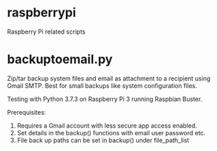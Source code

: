 # raspberrypi
Raspberry Pi related scripts

# backuptoemail.py
Zip/tar backup system files and email as attachment to a
recipient using Gmail SMTP. Best for small backups like
system configuration files.

Testing with Python 3.7.3 on Raspberry Pi 3 running Raspbian Buster.

Prerequisites:
1. Requires a Gmail account with less secure app access enabled.
2. Set details in the backup() functions with email user password etc.
3. File back up paths can be set in backup() under file_path_list
